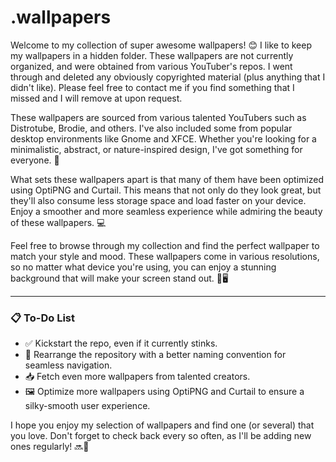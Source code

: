 # .wallpapers

Welcome to my collection of super awesome wallpapers! 😊 I like to keep my wallpapers in a hidden folder. These wallpapers are not currently organized, and were obtained from various YouTuber's repos. I went through and deleted any obviously copyrighted material (plus anything that I didn't like). Please feel free to contact me if you find something that I missed and I will remove at upon request.

These wallpapers are sourced from various talented YouTubers such as Distrotube, Brodie, and others. I've also included some from popular desktop environments like Gnome and XFCE. Whether you're looking for a minimalistic, abstract, or nature-inspired design, I've got something for everyone. 🎨

What sets these wallpapers apart is that many of them have been optimized using OptiPNG and Curtail. This means that not only do they look great, but they'll also consume less storage space and load faster on your device. Enjoy a smoother and more seamless experience while admiring the beauty of these wallpapers. 💻

Feel free to browse through my collection and find the perfect wallpaper to match your style and mood. These wallpapers come in various resolutions, so no matter what device you're using, you can enjoy a stunning background that will make your screen stand out. 📱🖥️
****
### 📋 To-Do List

- ✅ Kickstart the repo, even if it currently stinks.
- 🔄 Rearrange the repository with a better naming convention for seamless navigation.
- 📥 Fetch even more wallpapers from talented creators.
- 🖼️ Optimize more wallpapers using OptiPNG and Curtail to ensure a silky-smooth user experience.

I hope you enjoy my selection of wallpapers and find one (or several) that you love. Don't forget to check back every so often, as I'll be adding new ones regularly! 🔜🚀
